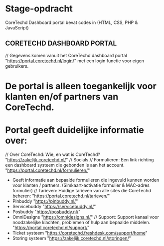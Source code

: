 # Stage-opdracht
CoreTechd Dashboard portal bevat codes in (HTML, CSS, PHP & JavaScript)
## CORETECHD DASHBOARD PORTAL
// Gegevens komen vanuit het CoreTechd dashboard portal "https://portal.coretechd.nl/login/" met een login functie voor eigen gebruikers.

# De portal is alleen toegankelijk voor klanten en/of partners van CoreTechd.
# Portal geeft duidelijke informatie over:
// Over CoreTechd: Wie, en wat is CoreTechd? "https://zakelijk.coretechd.nl/"
// Socials
// Formulieren: Een link richting een dashboard systeem die gebonden is aan het account. "https://portal.coretechd.nl/formulieren/"
- Geeft informatie aan bepaalde formulieren die ingevuld kunnen worden voor klanten / partners. (Simkaart-activatie formulier & MAC-adres formulier)
// Tarieven: Huidige tarieven van alle sites die CoreTechd beheren: "https://portal.coretechd.nl/tarieven/"
- Pinbuddy "https://pinbuddy.nl/"
- Servicebuddy "https://servicebuddy.nl/"
- Posbuddy "https://posbuddy.nl/"
- OmniDesigns "https://omnidesigns.nl/"
// Support: Support kanaal voor noodzakelijke klachten, problemen of hulp aan bepaalde middelen. "https://portal.coretechd.nl/support/"
- Ticket systeem "https://coretechd.freshdesk.com/support/home"
- Storing systeem "https://zakelijk.coretechd.nl/storingen/"
